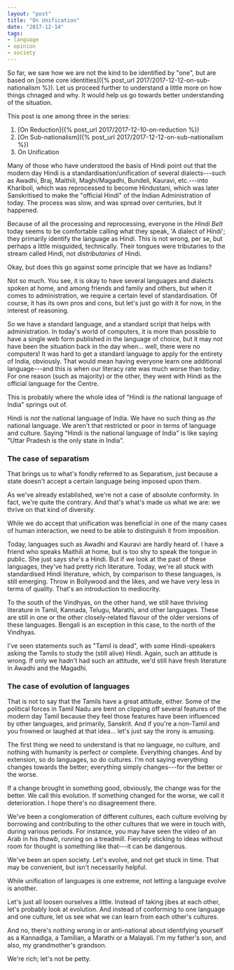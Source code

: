 ```yaml
---
layout: "post"
title: "On Unification"
date: "2017-12-14"
tags:
- language
- opinion
- society
---
```


So far, we saw how we are not the kind to be identified by "one", but are based on [some core identities]({% post_url 2017/2017-12-12-on-sub-nationalism %}). Let us proceed further to understand a little more on how things chnaged and why. It would help us go towards better understanding of the situation.

This post is one among three in the series:

1. [On Reduction]({% post_url 2017/2017-12-10-on-reduction %})
2. [On Sub-nationalism]({% post_url 2017/2017-12-12-on-sub-nationalism %})
3. On Unification

Many of those who have understood the basis of Hindi point out that the modern day Hindi is a standardisation/unification of several dialects---such as Awadhi, Braj, Maithili, Maghi/Magadhi, Bundeli, Kauravi, etc.---into Khariboli, which was reprocessed to become Hindustani, which was later Sanskritised to make the "official Hindi" of the Indian Administration of today. The process was slow, and was spread over centuries, but it happened.

Because of all the processing and reprocessing, everyone in the _Hindi Belt_ today seems to be comfortable calling what they speak, 'A dialect of Hindi'; they primarily identify the language as Hindi. This is not wrong, per se, but perhaps a little misguided, technically. Their tongues were tributaries to the stream called Hindi, not _distributaries_ of Hindi.

Okay, but does this go against some principle that we have as Indians?

Not so much. You see, it is okay to have several languages and dialects spoken at home, and among friends and family and others, but when it comes to administration, we require a certain level of standardisation. Of course, it has its own pros and cons, but let's just go with it for now, in the interest of reasoning.

So we have a standard language, and a standard script that helps with administration. In today's world of computers, it is more than possible to have a single web form published in the language of choice, but it may not have been the situation back in the day when... well, there were no computers! It was hard to get a standard language to apply for the entirety of India, obviously. That would mean having everyone learn one additional language---and this is when our literacy rate was much worse than today. For one reason (such as majority) or the other, they went with Hindi as the official language for the Centre.

This is probably where the whole idea of "Hindi is _the_ national language of India" springs out of.

Hindi is _not_ the national language of India. We have no such thing as _the_ national language. We aren't that restricted or poor in terms of language and culture. Saying "Hindi is the national language of India" is like saying "Uttar Pradesh is the only state in India".

### The case of separatism

That brings us to what's fondly referred to as Separatism, just because a state doesn't accept a certain language being imposed upon them.

As we've already established, we're not a case of absolute conformity. In fact, we're quite the contrary. And that's what's made us what we are: we thrive on that kind of diversity.

While we do accept that unification was beneficial in one of the many cases of human interaction, we need to be able to distinguish it from imposition.

Today, languages such as Awadhi and Kauravi are hardly heard of. I have a friend who speaks Maithili at home, but is too shy to speak the tongue in public. She just says she's a Hindi. But if we look at the past of these languages, they've had pretty rich literature. Today, we're all stuck with standardised Hindi literature, which, by comparison to these languages, is still emerging. Throw in Bollywood and the likes, and we have very less in terms of quality. That's an introduction to mediocrity.

To the south of the Vindhyas, on the other hand, we still have thriving literature in Tamil, Kannada, Telugu, Marathi, and other languages. These are still in one or the other closely-related flavour of the older versions of these languages. Bengali is an exception in this case, to the north of the Vindhyas.

I've seen statements such as "Tamil is dead", with some Hindi-speakers asking the Tamils to study the (still alive) Hindi. Again, such an attitude is wrong. If only we hadn't had such an attitude, we'd still have fresh literature in Awadhi and the Magadhi.

### The case of evolution of languages

That is not to say that the Tamils have a great attitude, either. Some of the political forces in Tamil Nadu are bent on clipping off several features of the modern day Tamil because they feel those features have been influenced by other languages, and primarily, Sanskrit. And if you're a non-Tamil and you frowned or laughed at that idea... let's just say the irony is amusing.

The first thing we need to understand is that no language, no culture, and nothing with humanity is perfect or complete. Everything changes. And by extension, so do languages, so do cultures. I'm not saying everything changes towards the better; everything simply changes---for the better or the worse.

If a change brought in something good, obviously, the change was for the better. We call this evolution. If something changed for the worse, we call it deterioration. I hope there's no disagreement there.

We've been a conglomeration of different cultures, each culture evolving by borrowing and contributing to the other cultures that we were in touch with, during various periods. For instance, you may have seen the video of an Arab in his _thawb_, running on a treadmill. Fiercely sticking to ideas without room for thought is something like that---it can be dangerous.

We've been an open society. Let's evolve, and not get stuck in time. That may be convenient, but isn't necessarily helpful.

While unification of languages is one extreme, not letting a language evolve is another.

Let's just all loosen ourselves a little. Instead of taking jibes at each other, let's probably look at evolution. And instead of conforming to one language and one culture, let us see what we can learn from each other's cultures.

And no, there's nothing wrong in or anti-national about identifying yourself as a Kannadiga, a Tamilian, a Marathi or a Malayali. I'm my father's son, and also, my grandmother's grandson.

We're rich; let's not be petty.
